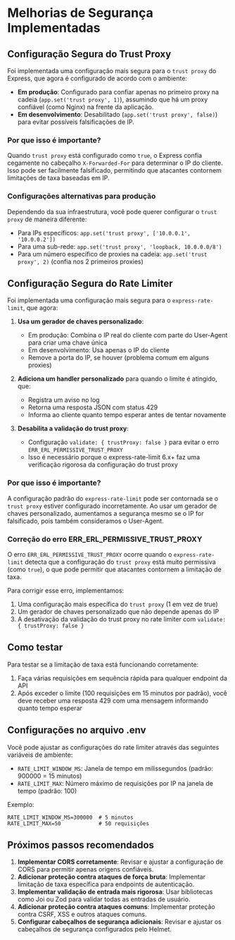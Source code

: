 # Melhorias de Segurança Implementadas

## Configuração Segura do Trust Proxy

Foi implementada uma configuração mais segura para o `trust proxy` do Express, que agora é configurado de acordo com o ambiente:

- **Em produção**: Configurado para confiar apenas no primeiro proxy na cadeia (`app.set('trust proxy', 1)`), assumindo que há um proxy confiável (como Nginx) na frente da aplicação.
- **Em desenvolvimento**: Desabilitado (`app.set('trust proxy', false)`) para evitar possíveis falsificações de IP.

### Por que isso é importante?

Quando `trust proxy` está configurado como `true`, o Express confia cegamente no cabeçalho `X-Forwarded-For` para determinar o IP do cliente. Isso pode ser facilmente falsificado, permitindo que atacantes contornem limitações de taxa baseadas em IP.

### Configurações alternativas para produção

Dependendo da sua infraestrutura, você pode querer configurar o `trust proxy` de maneira diferente:

- Para IPs específicos: `app.set('trust proxy', ['10.0.0.1', '10.0.0.2'])`
- Para uma sub-rede: `app.set('trust proxy', 'loopback, 10.0.0.0/8')`
- Para um número específico de proxies na cadeia: `app.set('trust proxy', 2)` (confia nos 2 primeiros proxies)

## Configuração Segura do Rate Limiter

Foi implementada uma configuração mais segura para o `express-rate-limit`, que agora:

1. **Usa um gerador de chaves personalizado**:
   - Em produção: Combina o IP real do cliente com parte do User-Agent para criar uma chave única
   - Em desenvolvimento: Usa apenas o IP do cliente
   - Remove a porta do IP, se houver (problema comum em alguns proxies)

2. **Adiciona um handler personalizado** para quando o limite é atingido, que:
   - Registra um aviso no log
   - Retorna uma resposta JSON com status 429
   - Informa ao cliente quanto tempo esperar antes de tentar novamente

3. **Desabilita a validação do trust proxy**:
   - Configuração `validate: { trustProxy: false }` para evitar o erro `ERR_ERL_PERMISSIVE_TRUST_PROXY`
   - Isso é necessário porque o express-rate-limit 6.x+ faz uma verificação rigorosa da configuração do trust proxy

### Por que isso é importante?

A configuração padrão do `express-rate-limit` pode ser contornada se o `trust proxy` estiver configurado incorretamente. Ao usar um gerador de chaves personalizado, aumentamos a segurança mesmo se o IP for falsificado, pois também consideramos o User-Agent.

### Correção do erro ERR_ERL_PERMISSIVE_TRUST_PROXY

O erro `ERR_ERL_PERMISSIVE_TRUST_PROXY` ocorre quando o `express-rate-limit` detecta que a configuração do `trust proxy` está muito permissiva (como `true`), o que pode permitir que atacantes contornem a limitação de taxa.

Para corrigir esse erro, implementamos:

1. Uma configuração mais específica do `trust proxy` (1 em vez de true)
2. Um gerador de chaves personalizado que não depende apenas do IP
3. A desativação da validação do trust proxy no rate limiter com `validate: { trustProxy: false }`

## Como testar

Para testar se a limitação de taxa está funcionando corretamente:

1. Faça várias requisições em sequência rápida para qualquer endpoint da API
2. Após exceder o limite (100 requisições em 15 minutos por padrão), você deve receber uma resposta 429 com uma mensagem informando quanto tempo esperar

## Configurações no arquivo .env

Você pode ajustar as configurações do rate limiter através das seguintes variáveis de ambiente:

- `RATE_LIMIT_WINDOW_MS`: Janela de tempo em milissegundos (padrão: 900000 = 15 minutos)
- `RATE_LIMIT_MAX`: Número máximo de requisições por IP na janela de tempo (padrão: 100)

Exemplo:
```
RATE_LIMIT_WINDOW_MS=300000  # 5 minutos
RATE_LIMIT_MAX=50            # 50 requisições
```

## Próximos passos recomendados

1. **Implementar CORS corretamente**: Revisar e ajustar a configuração de CORS para permitir apenas origens confiáveis.
2. **Adicionar proteção contra ataques de força bruta**: Implementar limitação de taxa específica para endpoints de autenticação.
3. **Implementar validação de entrada mais rigorosa**: Usar bibliotecas como Joi ou Zod para validar todas as entradas de usuário.
4. **Adicionar proteção contra ataques comuns**: Implementar proteção contra CSRF, XSS e outros ataques comuns.
5. **Configurar cabeçalhos de segurança adicionais**: Revisar e ajustar os cabeçalhos de segurança configurados pelo Helmet. 